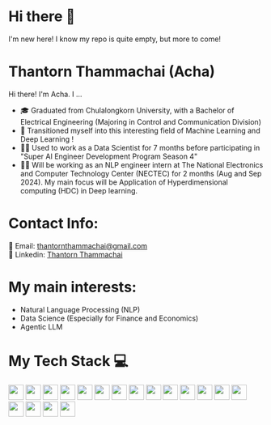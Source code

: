 # Hi there 👋
I'm new here! I know my repo is quite empty, but more to come!

# Thantorn Thammachai (Acha)
Hi there! I'm Acha. I ...
- 🎓 Graduated from Chulalongkorn University, with a Bachelor of Electrical Engineering (Majoring in Control and Communication Division)
- 🤖 Transitioned myself into this interesting field of Machine Learning and Deep Learning !
- 👨‍💼 Used to work as a Data Scientist for 7 months before participating in "Super AI Engineer Development Program Season 4"
- 👨‍💼 Will be working as an NLP engineer intern at The National Electronics and Computer Technology Center (NECTEC) for 2 months (Aug and Sep 2024). My main focus will be Application of Hyperdimensional computing (HDC) in Deep learning.

# Contact Info:
📧 Email: thantornthammachai@gmail.com \
👔 Linkedin: [Thantorn Thammachai](https://www.linkedin.com/in/thantorn-thammachai/)

# My main interests:
- Natural Language Processing (NLP)
- Data Science (Especially for Finance and Economics)
- Agentic LLM

# My Tech Stack 💻
<div>
  <img height="30" src="https://img.shields.io/badge/python-3776AB?style=flat-square&logo=python&logoColor=white">
  <img height="30" src="https://img.shields.io/badge/pytorch-EE4C2C?style=flat-square&logo=pytorch&logoColor=white">
  <img height="30" src="https://img.shields.io/badge/keras-D00000?style=flat-square&logo=keras&logoColor=white">
  <img height="30" src="https://img.shields.io/badge/scikit--learn-F7931E?style=flat-square&logo=scikit-learn&logoColor=white">
  <img height="30" src="https://img.shields.io/badge/SciPy-654FF0?style=for-the-badge&logo=SciPy&logoColor=white">
  <img height="30" src="https://img.shields.io/badge/hugging--face-1572B6?style=flat-square&logo=hugging-face&logoColor=white">
  <img height="30" src="https://img.shields.io/badge/numpy-013243?style=flat-square&logo=numpy&logoColor=white">
  <img height="30" src="https://img.shields.io/badge/pandas-150458?style=flat-square&logo=pandas&logoColor=white">
  <img height="30" src="https://img.shields.io/badge/matplotlib-150458?style=flat-square&logo=matplotlib&logoColor=white">
  <img height="30" src="https://img.shields.io/badge/seaborn-150458?style=flat-square&logo=seaborn&logoColor=white">
  <img height="30" src="https://img.shields.io/badge/Plotly-%233F4F75.svg?style=for-the-badge&logo=plotly&logoColor=white">
  <img height="30" src="https://img.shields.io/badge/figma-F24E1E?style=flat-square&logo=figma&logoColor=white">
  <img height="30" src="https://img.shields.io/badge/-Streamlit-FF4B4B?style=flat&logo=streamlit&logoColor=white">
  <img height="30" src="https://img.shields.io/badge/sql-003B57?style=flat-square&logo=sql&logoColor=white">
  <img height="30" src="https://img.shields.io/badge/google--looker--studio-03A9F4?style=flat-square&logo=looker&logoColor=white">
  <img height="30" src="https://img.shields.io/badge/tableau-E97627?style=flat-square&logo=tableau&logoColor=white">
  <img height="30" src="https://img.shields.io/badge/PowerBI-F2C811?style=for-the-badge&logo=Power%20BI&logoColor=white">
  <img height="30" src="https://img.shields.io/badge/figma-F24E1E?style=flat-square&logo=figma&logoColor=white">
</div>

<!--
**AchaKungJaaa/AchaKungJaaa** is a ✨ _special_ ✨ repository because its `README.md` (this file) appears on your GitHub profile.

Here are some ideas to get you started:

- 🔭 I’m currently working on ...
- 🌱 I’m currently learning ...
- 👯 I’m looking to collaborate on ...
- 🤔 I’m looking for help with ...
- 💬 Ask me about ...
- 📫 How to reach me: ...
- 😄 Pronouns: ...
- ⚡ Fun fact: ...
-->
